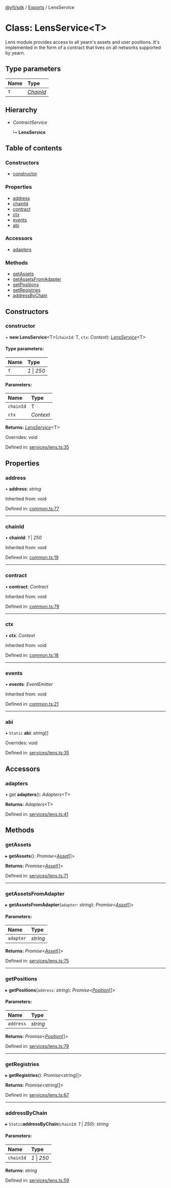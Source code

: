 [@yfi/sdk](../README.md) / [Exports](../modules.md) / LensService

# Class: LensService<T\>

Lens module provides access to all yearn's assets and user positions.
It's implemented in the form of a contract that lives on all networks
supported by yearn.

## Type parameters

Name | Type |
:------ | :------ |
`T` | [*ChainId*](../modules.md#chainid) |

## Hierarchy

* *ContractService*

  ↳ **LensService**

## Table of contents

### Constructors

- [constructor](lensservice.md#constructor)

### Properties

- [address](lensservice.md#address)
- [chainId](lensservice.md#chainid)
- [contract](lensservice.md#contract)
- [ctx](lensservice.md#ctx)
- [events](lensservice.md#events)
- [abi](lensservice.md#abi)

### Accessors

- [adapters](lensservice.md#adapters)

### Methods

- [getAssets](lensservice.md#getassets)
- [getAssetsFromAdapter](lensservice.md#getassetsfromadapter)
- [getPositions](lensservice.md#getpositions)
- [getRegistries](lensservice.md#getregistries)
- [addressByChain](lensservice.md#addressbychain)

## Constructors

### constructor

\+ **new LensService**<T\>(`chainId`: T, `ctx`: *Context*): [*LensService*](lensservice.md)<T\>

#### Type parameters:

Name | Type |
:------ | :------ |
`T` | *1* \| *250* |

#### Parameters:

Name | Type |
:------ | :------ |
`chainId` | T |
`ctx` | *Context* |

**Returns:** [*LensService*](lensservice.md)<T\>

Overrides: void

Defined in: [services/lens.ts:35](https://github.com/yearn/yearn-sdk/blob/92195f7/src/services/lens.ts#L35)

## Properties

### address

• **address**: *string*

Inherited from: void

Defined in: [common.ts:77](https://github.com/yearn/yearn-sdk/blob/92195f7/src/common.ts#L77)

___

### chainId

• **chainId**: *1* \| *250*

Inherited from: void

Defined in: [common.ts:19](https://github.com/yearn/yearn-sdk/blob/92195f7/src/common.ts#L19)

___

### contract

• **contract**: *Contract*

Inherited from: void

Defined in: [common.ts:79](https://github.com/yearn/yearn-sdk/blob/92195f7/src/common.ts#L79)

___

### ctx

• **ctx**: *Context*

Inherited from: void

Defined in: [common.ts:18](https://github.com/yearn/yearn-sdk/blob/92195f7/src/common.ts#L18)

___

### events

• **events**: *EventEmitter*

Inherited from: void

Defined in: [common.ts:21](https://github.com/yearn/yearn-sdk/blob/92195f7/src/common.ts#L21)

___

### abi

▪ `Static` **abi**: *string*[]

Overrides: void

Defined in: [services/lens.ts:35](https://github.com/yearn/yearn-sdk/blob/92195f7/src/services/lens.ts#L35)

## Accessors

### adapters

• get **adapters**(): *Adapters*<T\>

**Returns:** *Adapters*<T\>

Defined in: [services/lens.ts:41](https://github.com/yearn/yearn-sdk/blob/92195f7/src/services/lens.ts#L41)

## Methods

### getAssets

▸ **getAssets**(): *Promise*<[*Asset*](../modules.md#asset)[]\>

**Returns:** *Promise*<[*Asset*](../modules.md#asset)[]\>

Defined in: [services/lens.ts:71](https://github.com/yearn/yearn-sdk/blob/92195f7/src/services/lens.ts#L71)

___

### getAssetsFromAdapter

▸ **getAssetsFromAdapter**(`adapter`: *string*): *Promise*<[*Asset*](../modules.md#asset)[]\>

#### Parameters:

Name | Type |
:------ | :------ |
`adapter` | *string* |

**Returns:** *Promise*<[*Asset*](../modules.md#asset)[]\>

Defined in: [services/lens.ts:75](https://github.com/yearn/yearn-sdk/blob/92195f7/src/services/lens.ts#L75)

___

### getPositions

▸ **getPositions**(`address`: *string*): *Promise*<[*Position*](../interfaces/position.md)[]\>

#### Parameters:

Name | Type |
:------ | :------ |
`address` | *string* |

**Returns:** *Promise*<[*Position*](../interfaces/position.md)[]\>

Defined in: [services/lens.ts:79](https://github.com/yearn/yearn-sdk/blob/92195f7/src/services/lens.ts#L79)

___

### getRegistries

▸ **getRegistries**(): *Promise*<string[]\>

**Returns:** *Promise*<string[]\>

Defined in: [services/lens.ts:67](https://github.com/yearn/yearn-sdk/blob/92195f7/src/services/lens.ts#L67)

___

### addressByChain

▸ `Static`**addressByChain**(`chainId`: *1* \| *250*): *string*

#### Parameters:

Name | Type |
:------ | :------ |
`chainId` | *1* \| *250* |

**Returns:** *string*

Defined in: [services/lens.ts:59](https://github.com/yearn/yearn-sdk/blob/92195f7/src/services/lens.ts#L59)
